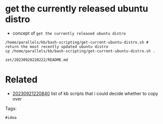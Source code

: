 # get the currently released ubuntu distro

- concept of `get the currently released ubuntu distro`

```
/home/parallels/kb/bash-scripting/get-current-ubuntu-distro.sh # return the most recently updated ubuntu distro
cp /home/parallels/kb/bash-scripting/get-current-ubuntu-distro.sh .
```

` zet/20230928220222/README.md `

# Related

- [20230921220840](/zet/20230921220840/README.md) list of kb scripts that i could decide whether to copy over

Tags:

    #idea
